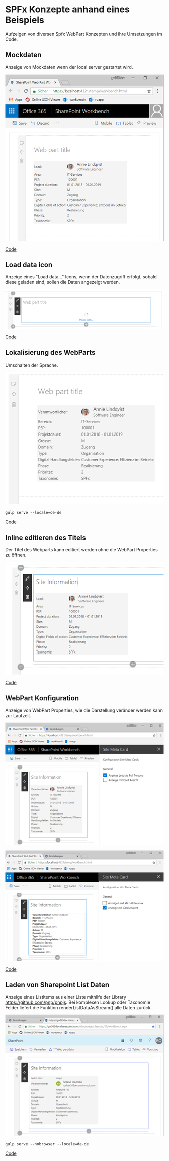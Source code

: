 # SPFx Konzepte anhand eines Beispiels

Aufzeigen von diversen Spfx WebPart Konzepten und ihre Umsetzungen im Code.

## Mockdaten

Anzeige von Mockdaten wenn der local server gestartet wird.

![Mockdata](../assets/images/mock-data.png)

[Code](https://stash.garaio.com/projects/SPFX/repos/spfxdevcamp2018/browse/src/shared/services/ListMock.ts#523)

## Load data icon

Anzeige eines "Load data..." Icons, wenn der Datenzugriff erfolgt, sobald diese geladen sind, sollen die Daten angezeigt werden.

![Load data](../assets/images/load-data.png)

[Code](https://stash.garaio.com/projects/SPFX/repos/spfxdevcamp2018/browse/src/webparts/siteMetaCard/components/SiteMetaCard.tsx#80)

## Lokalisierung des WebParts

Umschalten der Sprache.

![Lokalisierung](../assets/images/localizsation.png)

```bs
gulp serve --locale=de-de
```

[Code](https://stash.garaio.com/projects/SPFX/repos/spfxdevcamp2018/browse/src/shared/components/MetaCard/loc)

## Inline editieren des Titels

Der Titel des Webparts kann editiert werden ohne die WebPart Properties zu öffnen.

![Inline Edit](../assets/images/inline-edit-title.png)

[Code](https://stash.garaio.com/projects/SPFX/repos/spfxdevcamp2018/browse/src/webparts/siteMetaCard/components/SiteMetaCard.tsx#135)

## WebPart Konfiguration

Anzeige von WebPart Properties, wie die Darstellung veränder werden kann zur Laufzeit.

![Konfiguration](../assets/images/webpart-configuration-1.png)

![Konfiguration](../assets/images/webpart-configuration-2.png)

[Code](https://stash.garaio.com/projects/SPFX/repos/spfxdevcamp2018/browse/src/webparts/siteMetaCard/SiteMetaCardWebPart.ts#66)

## Laden von Sharepoint List Daten

Anzeige eines Listitems aus einer Liste mithilfe der Library https://github.com/pnp/pnpjs. Bei komplexen Lookup oder Taxonomie Felder liefert die Funktion renderListDataAsStream() alle Daten zurück.

![SP-List-Provider](../assets/images/splist-data.png)

```bs
gulp serve --nobrowser --locale=de-de
```

[Code](https://stash.garaio.com/projects/SPFX/repos/spfxdevcamp2018/browse/src/shared/services/SpListService.ts#27)
